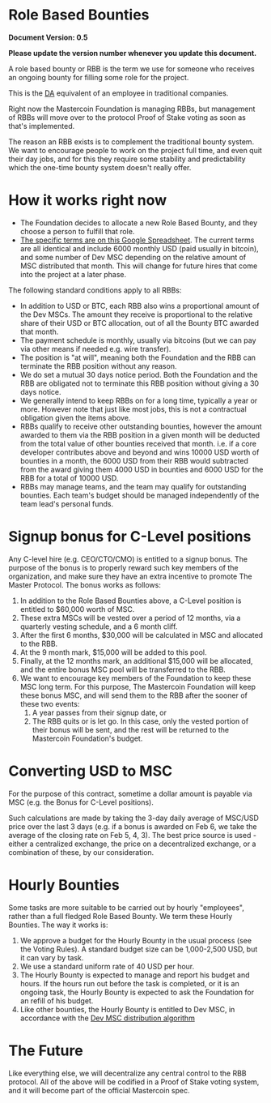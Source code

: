 ﻿Role Based Bounties
===================

**Document Version: 0.5**

**Please update the version number whenever you update this document.**

A role based bounty or RBB is the term we use for someone who receives an ongoing bounty for filling some role for the project.

This is the [DA](http://wiki.mastercoin.org/index.php/Decentralized_Application) equivalent of an employee in traditional companies.

Right now the Mastercoin Foundation is managing RBBs, but management of RBBs will move over to the protocol Proof of Stake voting as soon as that's implemented.

The reason an RBB exists is to complement the traditional bounty system. We want to encourage people to work on the project full time, and even quit their day jobs, and for this they require some stability and predictability which the one-time bounty system doesn't really offer.

# How it works right now

* The Foundation decides to allocate a new Role Based Bounty, and they choose a person to fulfill that role.
* [The specific terms are on this Google Spreadsheet](https://docs.google.com/spreadsheet/ccc?key=0AosWigpBxkwZdHhBaUtTZV9MWUpMVWV6U3VJV1RPbmc&usp=sharing#gid=0). The current terms are all identical and include 6000 monthly USD (paid usually in bitcoin), and some number of Dev MSC depending on the relative amount of MSC distributed that month. This will change for future hires that come into the project at a later phase.

The following standard conditions apply to all RBBs:

* In addition to USD or BTC, each RBB also wins a proportional amount of the Dev MSCs. The amount they receive is proportional to the relative share of their USD or BTC allocation, out of all the Bounty BTC awarded that month.
* The payment schedule is monthly, usually via bitcoins (but we can pay via other means if needed e.g. wire transfer).
* The position is "at will", meaning both the Foundation and the RBB can terminate the RBB position without any reason.
* We do set a mutual 30 days notice period. Both the Foundation and the RBB are obligated not to terminate this RBB position without giving a 30 days notice.
* We generally intend to keep RBBs on for a long time, typically a year or more. However note that just like most jobs, this is not a contractual obligation given the items above.
* RBBs qualify to receive other outstanding bounties, however the amount awarded to them via the RBB position in a given month will be deducted from the total value of other bounties received that month.  i.e. if a core developer contributes above and beyond and wins 10000 USD worth of bounties in a month, the 6000 USD from their RBB would subtracted from the award giving them 4000 USD in bounties and 6000 USD for the RBB for a total of 10000 USD.
* RBBs may manage teams, and the team may qualify for outstanding bounties. Each team's budget should be managed independently of the team lead's personal funds. 

# Signup bonus for C-Level positions
Any C-level hire (e.g. CEO/CTO/CMO) is entitled to a signup bonus. The purpose of the bonus is to properly reward such key members of the organization, and make sure they have an extra incentive to promote The Master Protocol. The bonus works as follows:

1. In addition to the Role Based Bounties above, a C-Level position is entitled to $60,000 worth of MSC.
2. These extra MSCs will be vested over a period of 12 months, via a quarterly vesting schedule, and a 6 month cliff.
3. After the first 6 months, $30,000 will be calculated in MSC and allocated to the RBB.
4. At the 9 month mark, $15,000 will be added to this pool.
5. Finally, at the 12 months mark, an additional $15,000 will be allocated, and the entire bonus MSC pool will be transferred to the RBB.
6. We want to encourage key members of the Foundation to keep these MSC long term. For this purpose, The Mastercoin Foundation will keep these bonus MSC, and will send them to the RBB after the sooner of these two events:
    1. A year passes from their signup date, or
    2. The RBB quits or is let go. In this case, only the vested portion of their bonus will be sent, and the rest will be returned to the Mastercoin Foundation's budget.

# Converting USD to MSC
For the purpose of this contract, sometime a dollar amount is payable via MSC (e.g. the Bonus for C-Level positions).

Such calculations are made by taking the 3-day daily average of MSC/USD price over the last 3 days (e.g. if a bonus is awarded on Feb 6, we take the average of the closing rate on Feb 5, 4, 3). The best price source is used - either a centralized exchange, the price on a decentralized exchange, or a combination of these, by our consideration.

# Hourly Bounties

Some tasks are more suitable to be carried out by hourly "employees", rather than a full fledged Role Based Bounty. We term these Hourly Bounties. The way it works is:

1. We approve a budget for the Hourly Bounty in the usual process (see the Voting Rules). A standard budget size can be 1,000-2,500 USD, but it can vary by task.
2. We use a standard uniform rate of 40 USD per hour.
3. The Hourly Bounty is expected to manage and report his budget and hours. If the hours run out before the task is completed, or it is an ongoing task, the Hourly Bounty is expected to ask the Foundation for an refill of his budget.
4. Like other bounties, the Hourly Bounty is entitled to Dev MSC, in accordance with the [Dev MSC distribution algorithm](https://github.com/mastercoin-MSC/spec#development-mastercoins-dev-msc-previously-reward-mastercoins)

# The Future

Like everything else, we will decentralize any central control to the RBB protocol. All of the above will be codified in a Proof of Stake voting system, and it will become part of the official Mastercoin spec.
